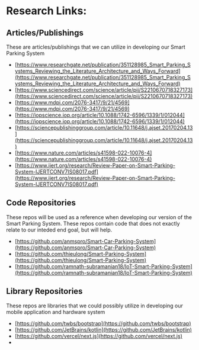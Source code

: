 # Research Links:
## Articles/Publishings
These are articles/publishings that we can utilize in developing our Smart Parking System
- [https://www.researchgate.net/publication/351128985_Smart_Parking_Systems_Reviewing_the_Literature_Architecture_and_Ways_Forward](https://www.researchgate.net/publication/351128985_Smart_Parking_Systems_Reviewing_the_Literature_Architecture_and_Ways_Forward)
- [https://www.sciencedirect.com/science/article/pii/S2210670718327173](https://www.sciencedirect.com/science/article/pii/S2210670718327173)
- [https://www.mdpi.com/2076-3417/9/21/4569](https://www.mdpi.com/2076-3417/9/21/4569)
- [https://iopscience.iop.org/article/10.1088/1742-6596/1339/1/012044](https://iopscience.iop.org/article/10.1088/1742-6596/1339/1/012044)
- [https://sciencepublishinggroup.com/article/10.11648/j.ajset.20170204.13](https://sciencepublishinggroup.com/article/10.11648/j.ajset.20170204.13)
- [https://www.nature.com/articles/s41598-022-10076-4](https://www.nature.com/articles/s41598-022-10076-4)
- [https://www.ijert.org/research/Review-Paper-on-Smart-Parking-System-IJERTCONV7IS08017.pdf](https://www.ijert.org/research/Review-Paper-on-Smart-Parking-System-IJERTCONV7IS08017.pdf)

## Code Repositories
These repos will be used as a reference when developing our version of the Smart Parking System. These repos contain code that does not exactly relate to our inteded end goal, but will help.
- [https://github.com/anmspro/Smart-Car-Parking-System](https://github.com/anmspro/Smart-Car-Parking-System)
- [https://github.com/thieulong/Smart-Parking-System](https://github.com/thieulong/Smart-Parking-System)
- [https://github.com/ramnath-subramanian18/IoT-Smart-Parking-System](https://github.com/ramnath-subramanian18/IoT-Smart-Parking-System)
  
## Library Repositories
These repos are libraries that we could possibly utilize in developing our mobile application and hardware system
- [https://github.com/twbs/bootstrap](https://github.com/twbs/bootstrap)
- [https://github.com/JetBrains/kotlin](https://github.com/JetBrains/kotlin)
- [https://github.com/vercel/next.js](https://github.com/vercel/next.js)
- 
